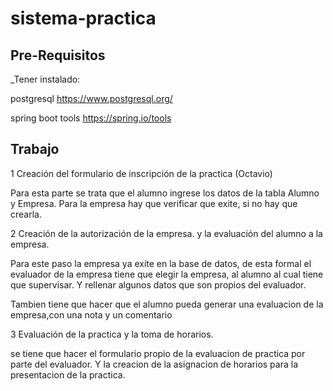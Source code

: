 # sistema-practica



## Pre-Requisitos
_Tener instalado:


postgresql https://www.postgresql.org/

spring boot tools https://spring.io/tools


## Trabajo
1 Creación del formulario de inscripción de la practica (Octavio)

  Para esta parte se trata que el alumno ingrese los datos de la tabla
  Alumno y Empresa. Para la empresa hay que verificar que exite, si no
  hay que crearla.

2 Creación de la autorización de la empresa. y la evaluación del alumno a la empresa.

  Para este paso la empresa ya exite en la base de datos, de esta formal el evaluador de la empresa tiene que elegir la empresa, al alumno al cual tiene que supervisar. Y rellenar algunos datos que son propios del evaluador.

  Tambien tiene que hacer que el alumno pueda generar una evaluacion de la empresa,con una nota y un comentario

3 Evaluación de la practica y la toma de horarios.

  se tiene que hacer el formulario propio de la evaluacion de practica por parte del evaluador.
  Y la creacion de la asignacion de horarios para la presentacion de la practica.
